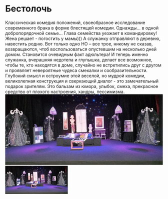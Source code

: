 # Бестолочь
Классическая комедия положений, своеобразное исследование современного брака в форме блестящей комедии. Однажды… в одной добропорядочной семье… Глава семейства уезжает в командировку! Жена решает - погостить у мамы))) А служанку отправляют в деревню, навестить родню. Вот только одно НО – все трое, никому не сказав, возвращаются, чтоб воспользоваться опустевшим на несколько дней домом. Становится очевидным факт адюльтера! И теперь именно служанка, вчерашняя недотепа и глупышка, делает все возможное, чтобы те, кто находятся в доме, случайно не встретились друг с другом и проявляет невероятные чудеса смекалки и сообразительности. Глубокий смысл и остроумие этой веселой, но мудрой комедии, великолепная конструкция и сверкающий диалог - это замечательный подарок зрителям. Это бальзам из юмора, улыбок, смеха, прекрасное средство от плохого настроения, хандры, пессимизма.
![Drag Racing](images/obshiiplan.jpg)
[ ![](images/obshiiplan_small.jpg) ](perfomances/bestoloch/images/obshiiplan.jpg)